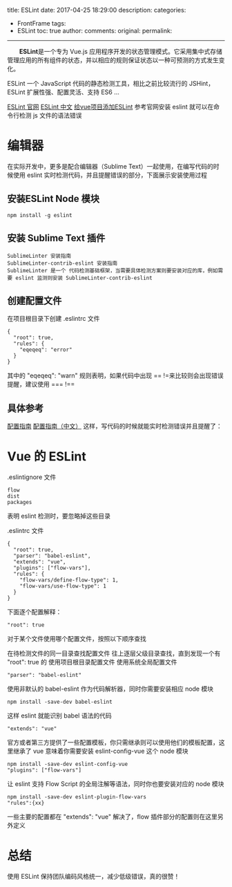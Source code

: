 title: ESLint
date: 2017-04-25 18:29:00
description: 
categories:
- FrontFrame
tags:
- ESLint
toc: true
author:
comments:
original:
permalink: 
---
　　**ESLint**是一个专为 Vue.js 应用程序开发的状态管理模式。它采用集中式存储管理应用的所有组件的状态，并以相应的规则保证状态以一种可预测的方式发生变化。
<!-- more -->
ESLint 一个 JavaScript 代码的静态检测工具，相比之前比较流行的 JSHint，ESLint 扩展性强、配置灵活、支持 ES6 …

[ESLint 官网](http://eslint.org/docs/user-guide/configuring#using-configuration-files)
[ESLint 中文](http://eslint.cn/ )
[给vue项目添加ESLint](http://www.cnblogs.com/hahazexia/p/6393212.html)
参考官网安装 eslint 就可以在命令行检测 js 文件的语法错误

# 编辑器
在实际开发中，更多是配合编辑器（Sublime Text）一起使用，在编写代码的时候使用 eslint 实时检测代码，并且提醒错误的部分，下面展示安装使用过程

## 安装ESLint Node 模块
```
npm install -g eslint
```

## 安装 Sublime Text 插件
```
SublimeLinter 安装指南
SublimeLinter-contrib-eslint 安装指南
SublimeLinter 是一个 代码检测基础框架，当需要具体检测方案则要安装对应的库，例如需要 eslint 监测则安装 SublimeLinter-contrib-eslint
```

## 创建配置文件

在项目根目录下创建 .eslintrc 文件
```
{
  "root": true,
  "rules": {
    "eqeqeq": "error"
  }
}
```
其中的 "eqeqeq": "warn" 规则表明，如果代码中出现 == !=来比较则会出现错误提醒，建议使用 === !==

## 具体参考
[配置指南]( "")
[配置指南（中文）]( "")
这样，写代码的时候就能实时检测错误并且提醒了：

# Vue 的 ESLint

.eslintignore 文件
```
flow
dist
packages
```
表明 eslint 检测时，要忽略掉这些目录

.eslintrc 文件
```
{
  "root": true,
  "parser": "babel-eslint",
  "extends": "vue",
  "plugins": ["flow-vars"],
  "rules": {
    "flow-vars/define-flow-type": 1,
    "flow-vars/use-flow-type": 1
  }
}
```
下面逐个配置解释：
```
"root": true
```
对于某个文件使用哪个配置文件，按照以下顺序查找

在待检测文件的同一目录查找配置文件
往上逐层父级目录查找，直到发现一个有 "root": true 的
使用项目根目录配置文件
使用系统全局配置文件
```
"parser": "babel-eslint"
```
使用非默认的 babel-eslint 作为代码解析器，同时你需要安装相应 node 模块

```
npm install -save-dev babel-eslint
```
这样 eslint 就能识别 babel 语法的代码
```
"extends": "vue"
```
官方或者第三方提供了一些配置模板，你只需继承则可以使用他们的模板配置，这里继承了 vue 意味着你需要安装 eslint-config-vue 这个 node 模块

```
npm install -save-dev eslint-config-vue
"plugins": ["flow-vars"]
```
让 eslint 支持 Flow Script 的全局注解等语法，同时你也要安装对应的 node 模块

```
npm install -save-dev eslint-plugin-flow-vars
"rules":{xx}
```
一些主要的配置都在 "extends": "vue" 解决了，flow 插件部分的配置则在这里另外定义

# 总结
使用 ESLint 保持团队编码风格统一，减少低级错误，真的很赞！

